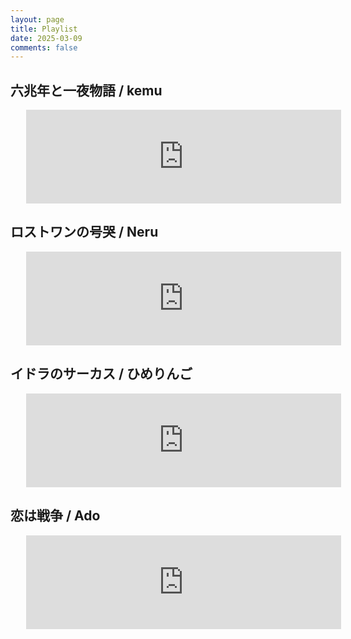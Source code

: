 ```yaml
---
layout: page
title: Playlist
date: 2025-03-09
comments: false
---
```


## 六兆年と一夜物語 / kemu
<iframe src="https://www.youtube.com/embed/Om3MTou2kPg" frameborder="0" allow="accelerometer; clipboard-write; encrypted-media; gyroscope; picture-in-picture; web-share" allowfullscreen></iframe>

## ロストワンの号哭 / Neru
<iframe src="https://www.youtube.com/embed/8oBV3jPTW4s" frameborder="0" allow="accelerometer; clipboard-write; encrypted-media; gyroscope; picture-in-picture; web-share" allowfullscreen></iframe>

## イドラのサーカス / ひめりんご
<iframe src="https://embed.nicovideo.jp/watch/sm20999516/" frameborder="0" allow="accelerometer; clipboard-write; encrypted-media; gyroscope; picture-in-picture; web-share" allowfullscreen></iframe>

## 恋は戦争 / Ado
<iframe src="https://www.youtube.com/embed/1OI4Bp8fGYw" frameborder="0" allow="accelerometer; clipboard-write; encrypted-media; gyroscope; picture-in-picture; web-share" allowfullscreen></iframe>

<style>
  iframe {
    align: center;
    width: 100%;
    padding: 0 5% 0 5%;
  }
</style>
